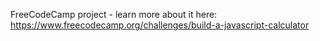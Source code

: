 FreeCodeCamp project - learn more about it here: https://www.freecodecamp.org/challenges/build-a-javascript-calculator
